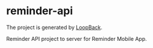 # reminder-api

The project is generated by [LoopBack](http://loopback.io).

Reminder API project to server for Reminder Mobile App.
